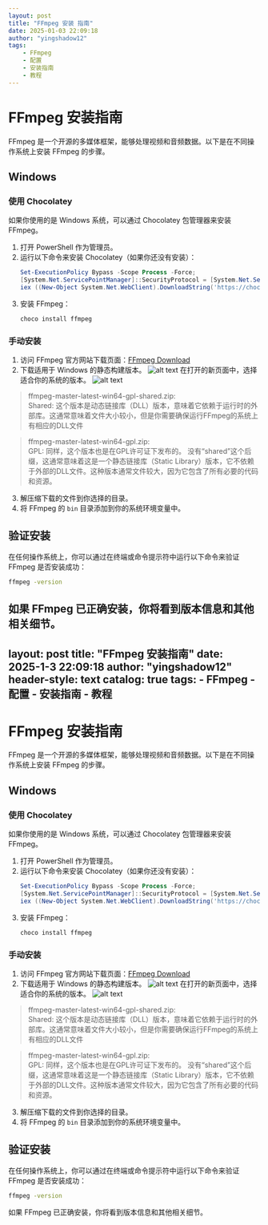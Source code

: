 ```yaml
---
layout: post
title: "FFmpeg 安装 指南"
date: 2025-01-03 22:09:18
author: "yingshadow12"
tags:
    - FFmpeg
    - 配置
    - 安装指南
    - 教程
---
```

# FFmpeg 安装指南

FFmpeg 是一个开源的多媒体框架，能够处理视频和音频数据。以下是在不同操作系统上安装 FFmpeg 的步骤。

## Windows

### 使用 Chocolatey

如果你使用的是 Windows 系统，可以通过 Chocolatey 包管理器来安装 FFmpeg。

1. 打开 PowerShell 作为管理员。
2. 运行以下命令来安装 Chocolatey（如果你还没有安装）：
   ```powershell
   Set-ExecutionPolicy Bypass -Scope Process -Force;
   [System.Net.ServicePointManager]::SecurityProtocol = [System.Net.ServicePointManager]::SecurityProtocol -bor 3072;
   iex ((New-Object System.Net.WebClient).DownloadString('https://chocolatey.org/install.ps1'))
   ```
3. 安装 FFmpeg：
   ```powershell
   choco install ffmpeg
   ```

### 手动安装

1. 访问 FFmpeg 官方网站下载页面：[FFmpeg Download](https://ffmpeg.org/download.html)
2. 下载适用于 Windows 的静态构建版本。
![alt text](image-1.png)
在打开的新页面中，选择适合你的系统的版本。
![alt text](image-2.png)
>ffmpeg-master-latest-win64-gpl-shared.zip:<br>
Shared: 这个版本是动态链接库（DLL）版本，意味着它依赖于运行时的外部库。这通常意味着文件大小较小，但是你需要确保运行FFmpeg的系统上有相应的DLL文件

>ffmpeg-master-latest-win64-gpl.zip:<br>
GPL: 同样，这个版本也是在GPL许可证下发布的。
没有“shared”这个后缀，这通常意味着这是一个静态链接库（Static Library）版本，它不依赖于外部的DLL文件。这种版本通常文件较大，因为它包含了所有必要的代码和资源。
3. 解压缩下载的文件到你选择的目录。
4. 将 FFmpeg 的 `bin` 目录添加到你的系统环境变量中。
<!-- 
## macOS

### 使用 Homebrew

如果你使用的是 macOS，可以通过 Homebrew 来安装 FFmpeg。

1. 打开终端。
2. 安装 Homebrew（如果你还没有安装）：
   ```bash
   /bin/bash -c "$(curl -fsSL https://raw.githubusercontent.com/Homebrew/install/HEAD/install.sh)"
   ```
3. 安装 FFmpeg：
   ```bash
   brew install ffmpeg
   ```

### 手动安装

1. 访问 FFmpeg 官方网站下载页面：[FFmpeg Download](https://ffmpeg.org/download.html)
2. 下载适用于 macOS 的静态构建版本。
3. 解压缩下载的文件到 `/usr/local/bin` 或者你选择的目录。

## Linux

### 使用包管理器

大多数 Linux 发行版都可以通过其包管理器安装 FFmpeg。

对于基于 Debian/Ubuntu 的系统：
```bash
sudo apt update
sudo apt install ffmpeg
```

对于基于 Fedora 的系统：
```bash
sudo dnf install ffmpeg
```

对于基于 Arch 的系统：
```bash
sudo pacman -S ffmpeg
```

### 手动安装

1. 访问 FFmpeg 官方网站下载页面：[FFmpeg Download](https://ffmpeg.org/download.html)
2. 下载适用于 Linux 的源代码。
3. 解压缩下载的文件。
4. 按照提供的 `INSTALL` 文件中的说明进行编译和安装。--> 

## 验证安装

在任何操作系统上，你可以通过在终端或命令提示符中运行以下命令来验证 FFmpeg 是否安装成功：

```bash
ffmpeg -version
```

如果 FFmpeg 已正确安装，你将看到版本信息和其他相关细节。
---
layout:     post
title:      "FFmpeg 安装指南"
date:       ‎2025‎-‎1‎-‎3 ‏‎22:09:18
author:     "yingshadow12"
header-style: text
catalog:    true
tags:
    - FFmpeg
    - 配置
    - 安装指南
    - 教程
---
# FFmpeg 安装指南

FFmpeg 是一个开源的多媒体框架，能够处理视频和音频数据。以下是在不同操作系统上安装 FFmpeg 的步骤。

## Windows

### 使用 Chocolatey

如果你使用的是 Windows 系统，可以通过 Chocolatey 包管理器来安装 FFmpeg。

1. 打开 PowerShell 作为管理员。
2. 运行以下命令来安装 Chocolatey（如果你还没有安装）：
   ```powershell
   Set-ExecutionPolicy Bypass -Scope Process -Force;
   [System.Net.ServicePointManager]::SecurityProtocol = [System.Net.ServicePointManager]::SecurityProtocol -bor 3072;
   iex ((New-Object System.Net.WebClient).DownloadString('https://chocolatey.org/install.ps1'))
   ```
3. 安装 FFmpeg：
   ```powershell
   choco install ffmpeg
   ```

### 手动安装

1. 访问 FFmpeg 官方网站下载页面：[FFmpeg Download](https://ffmpeg.org/download.html)
2. 下载适用于 Windows 的静态构建版本。
![alt text](image-1.png)
在打开的新页面中，选择适合你的系统的版本。
![alt text](image-2.png)
>ffmpeg-master-latest-win64-gpl-shared.zip:<br>
Shared: 这个版本是动态链接库（DLL）版本，意味着它依赖于运行时的外部库。这通常意味着文件大小较小，但是你需要确保运行FFmpeg的系统上有相应的DLL文件

>ffmpeg-master-latest-win64-gpl.zip:<br>
GPL: 同样，这个版本也是在GPL许可证下发布的。
没有“shared”这个后缀，这通常意味着这是一个静态链接库（Static Library）版本，它不依赖于外部的DLL文件。这种版本通常文件较大，因为它包含了所有必要的代码和资源。
3. 解压缩下载的文件到你选择的目录。
4. 将 FFmpeg 的 `bin` 目录添加到你的系统环境变量中。
<!-- 
## macOS

### 使用 Homebrew

如果你使用的是 macOS，可以通过 Homebrew 来安装 FFmpeg。

1. 打开终端。
2. 安装 Homebrew（如果你还没有安装）：
   ```bash
   /bin/bash -c "$(curl -fsSL https://raw.githubusercontent.com/Homebrew/install/HEAD/install.sh)"
   ```
3. 安装 FFmpeg：
   ```bash
   brew install ffmpeg
   ```

### 手动安装

1. 访问 FFmpeg 官方网站下载页面：[FFmpeg Download](https://ffmpeg.org/download.html)
2. 下载适用于 macOS 的静态构建版本。
3. 解压缩下载的文件到 `/usr/local/bin` 或者你选择的目录。

## Linux

### 使用包管理器

大多数 Linux 发行版都可以通过其包管理器安装 FFmpeg。

对于基于 Debian/Ubuntu 的系统：
```bash
sudo apt update
sudo apt install ffmpeg
```

对于基于 Fedora 的系统：
```bash
sudo dnf install ffmpeg
```

对于基于 Arch 的系统：
```bash
sudo pacman -S ffmpeg
```

### 手动安装

1. 访问 FFmpeg 官方网站下载页面：[FFmpeg Download](https://ffmpeg.org/download.html)
2. 下载适用于 Linux 的源代码。
3. 解压缩下载的文件。
4. 按照提供的 `INSTALL` 文件中的说明进行编译和安装。--> 

## 验证安装

在任何操作系统上，你可以通过在终端或命令提示符中运行以下命令来验证 FFmpeg 是否安装成功：

```bash
ffmpeg -version
```

如果 FFmpeg 已正确安装，你将看到版本信息和其他相关细节。
